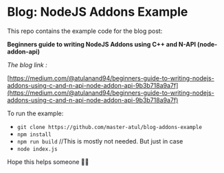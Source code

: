 # Blog: NodeJS Addons Example

This repo contains the example code for the blog post:

**Beginners guide to writing NodeJS Addons using C++ and N-API (node-addon-api)**


*The blog link :*

[https://medium.com/@atulanand94/beginners-guide-to-writing-nodejs-addons-using-c-and-n-api-node-addon-api-9b3b718a9a7f](https://medium.com/@atulanand94/beginners-guide-to-writing-nodejs-addons-using-c-and-n-api-node-addon-api-9b3b718a9a7f)


To run the example:

- `git clone https://github.com/master-atul/blog-addons-example`
- `npm install`
- `npm run build` //This is mostly not needed. But just in case
- `node index.js`


Hope this helps someone 🎉🌮

